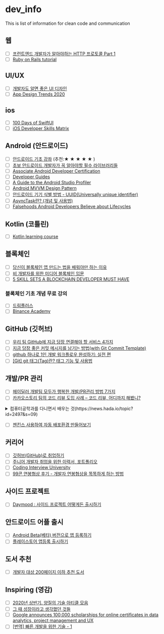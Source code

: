 # dev_info
This is list of information for clean code and communication

## 웹
- [ ] [프런트엔드 개발자가 알아야하는 HTTP 프로토콜 Part 1](https://joshua1988.github.io/web-development/http-part1/)
- [ ] [Ruby on Rails tutorial](https://railstutorial.jp/)

## UI/UX
- [ ] [개발자도 알면 좋은 UI 디자인](https://joshua1988.github.io/web-development/design/ui-for-developers/)
- [ ] [App Design Trends 2020](https://medium.muz.li/app-design-trends-2020-c742184c2777)

## ios
- [ ] [100 Days of SwiftUI](https://www.hackingwithswift.com/100/swiftui)
- [ ] [iOS Developer Skills Matrix](https://medium.com/ios-os-x-development/find-the-image-and-markdown-version-on-github-fee807255235)

## Android (안드로이드)
- [ ] [안드로이드 기초 강좌](https://recipes4dev.tistory.com/category/ANDROID%20%ED%94%84%EB%A1%9C%EA%B7%B8%EB%9E%98%EB%B0%8D) (추천:★ ★ ★ ★ ★ )
- [ ] [초보 안드로이드 개발자가 꼭 알아야할 필수 라이브러리들](https://academy.realm.io/kr/posts/360andev-chris-guzman-android-libraries-beginner/)
- [ ] [Associate Android Developer Certification](https://github.com/Amejia481/Associate-Android-Developer-Certification)
- [ ] [Developer Guides](https://developer.android.com/guide)
- [ ] [A Guide to the Android Studio Profiler](https://www.techotopia.com/index.php/A_Guide_to_the_Android_Studio_Profiler)
- [ ] [Android MVVM Design Pattern](https://www.journaldev.com/20292/android-mvvm-design-pattern)
- [ ] [안드로이드 기기 식별 방법 - UUID(Universally unique identifier)](https://boxfoxs.tistory.com/269#:~:text=%E2%96%A0%20UUID%20-%20Universally%20unique%20identifier%20%3A%20%EB%B2%94%EC%9A%A9%EA%B3%A0%EC%9C%A0%EC%8B%9D%EB%B3%84%EC%9E%90&text=%ED%95%98%EC%A7%80%EB%A7%8C%20%EC%95%88%EB%93%9C%EB%A1%9C%EC%9D%B4%EB%93%9C%20OS%EA%B0%80%20%EB%8C%80%EC%B2%B5,%EB%A9%94%EC%86%8C%EB%93%9C%EA%B0%80%EB%A5%BC%20%EC%A0%9C%EA%B3%B5%ED%95%B4%20%EC%A4%8D%EB%8B%88%EB%8B%A4)
- [ ] [AsyncTask란? (개념 및 사용법)](https://itmining.tistory.com/7)
- [ ] [Falsehoods Android Developers Believe about Lifecycles](https://www.droidcon.com/media-detail?video=443146897)

## Kotlin (코틀린)
- [ ] [Kotlin learning course](https://developer.android.com/kotlin/campaign/learn)

## 블록체인
- [ ] [당신이 블록체인 앱 만드는 법을 배워야만 하는 이유](https://medium.com/loom-network-korean/%EB%8B%B9%EC%8B%A0%EC%9D%B4-%EB%B8%94%EB%A1%9D%EC%B2%B4%EC%9D%B8-%EC%95%B1-%EB%A7%8C%EB%93%9C%EB%8A%94-%EB%B2%95%EC%9D%84-%EB%B0%B0%EC%9B%8C%EC%95%BC%EB%A7%8C-%ED%95%98%EB%8A%94-%EC%9D%B4%EC%9C%A0-e1a4c6e73f3d)
- [ ] [비 개발자를 위한 미디어 블록체인 입문](https://brunch.co.kr/@daeminpark/74)
- [ ] [5 SKILL SETS A BLOCKCHAIN DEVELOPER MUST HAVE](https://www.blockchain-council.org/blockchain/5-skill-sets-a-blockchain-developer-must-have/)

 ### 블록체인 기초 개념 무료 강의
- [ ] [드림플러스](https://dreamplus.io/academy/blockchain/berkeley_curriculum)
- [ ] [Binance Academy](https://academy.binance.com/)

## GitHub (깃허브)
- [ ] [우리 팀 GitHub에 지금 당장 연결해야 할 서비스 4가지](https://medium.com/%EB%B0%95%EC%83%81%EA%B6%8C%EC%9D%98-%EC%82%BD%EC%A7%88%EB%B8%94%EB%A1%9C%EA%B7%B8/%EC%9A%B0%EB%A6%AC-%ED%8C%80-github%EC%97%90-%EB%8B%B9%EC%9E%A5-%EC%97%B0%EA%B2%B0%ED%95%B4%EC%95%BC-%ED%95%A0-4%EA%B0%80%EC%A7%80-%EC%84%9C%EB%B9%84%EC%8A%A4-4ea3c165114)
- [ ] [지금 당장 좋은 커밋 메시지를 남기는 방법(with Git Commit Template)](https://jeong-pro.tistory.com/m/207)
- [ ] [github 하나로 1인 개발 워크플로우 완성하기: 실전 편](https://www.huskyhoochu.com/issue-based-version-control-201/)
- [ ] [[Git] git 태그(Tag)란? 태그 기능 및 사용법](https://dololak.tistory.com/348)

## 개발/PR 관리
- [ ] [헤이딜러 개발팀 모두가 행복한 개발/PR관리 방법 7가지](https://medium.com/prnd/%ED%97%A4%EC%9D%B4%EB%94%9C%EB%9F%AC-%EA%B0%9C%EB%B0%9C%ED%8C%80-%EB%AA%A8%EB%91%90%EA%B0%80-%ED%96%89%EB%B3%B5%ED%95%9C-%EA%B0%9C%EB%B0%9C-pr%EA%B4%80%EB%A6%AC-%EB%B0%A9%EB%B2%95-7%EA%B0%80%EC%A7%80-1d4cd5d091f0)
- [ ] [카카오스토리 팀의 코드 리뷰 도입 사례 – 코드 리뷰, 어디까지 해봤니?](https://tech.kakao.com/2016/02/04/code-review/)
<details>
    <summary>컴퓨터공학과를 다니면서 배우는 것(https://news.hada.io/topic?id=2497&s=09)</summary>
 
             0. 목록: https://brunch.co.kr/@toughrogrammer/9  
             1. 이산수학: https://brunch.co.kr/@toughrogrammer/8  
             2. 선형대수: https://brunch.co.kr/@toughrogrammer/10  
             3. 형식언어/오토마타: https://brunch.co.kr/@toughrogrammer/11  
             4. 자료구조: https://brunch.co.kr/@toughrogrammer/12  
             5. 알고리즘: https://brunch.co.kr/@toughrogrammer/13  
             6. 컴퓨터 구조: https://brunch.co.kr/@toughrogrammer/14  
             7. 운영체제: https://brunch.co.kr/@toughrogrammer/15  
             8. 네트워크: https://brunch.co.kr/@toughrogrammer/16  
             9. 데이터베이스: https://brunch.co.kr/@toughrogrammer/17               
</details>

- [ ] [젠킨스 사용하여 자동 배포환경 만들어보기](https://kingbbode.tistory.com/35)

## 커리어
- [ ] [깃허브(GitHub)로 취업하기](https://sujinlee.me/professional-github/)
- [ ] [주니어 개발자 취업을 위한 이력서, 포트폴리오](https://devuryu.tistory.com/159)
- [ ] [Coding Interview University](https://github.com/jwasham/coding-interview-university)
- [ ] [99콘 연봉협상 후기 - 개발자 연봉협상을 똑똑하게 하는 방법](https://baek.dev/post/11/)

## 사이드 프로젝트
- [ ] [Daymood : 사이드 프로젝트 어떻게든 출시하기](https://medium.com/@hyunji.ma/daymood-%EC%82%AC%EC%9D%B4%EB%93%9C-%ED%94%84%EB%A1%9C%EC%A0%9D%ED%8A%B8-%EC%96%B4%EB%96%BB%EA%B2%8C%EB%93%A0-%EC%B6%9C%EC%8B%9C%ED%95%98%EA%B8%B0-10b3d99d9dc7)

## 안드로이드 어플 출시
- [ ] [Android Beta(베타) 버전으로 앱 등록하기](https://nicgoon.tistory.com/199)
- [ ] [플레이스토어 앱등록 출시하기](https://m.blog.naver.com/swing2app/221028227209)

## 도서 추천
- [ ] [개발자 대상 200페이지 이하 추천 도서](https://news.hada.io/topic?id=2187)

## Inspiring (영감)
- [ ] [2020년 상반기. 양질의 기술 아티클 모음](https://velog.io/@rkdrhksdn/2020%EB%85%84-%EC%83%81%EB%B0%98%EA%B8%B0-%EC%96%91%EC%A7%88%EC%9D%98-%EA%B8%B0%EC%88%A0-%EC%95%84%ED%8B%B0%ED%81%B4-%EB%AA%A8%EC%9D%8C%EC%A7%91)
- [ ] [그 때 성장이라고 생각했던 것들](https://jbee.io/essay/growth-mistaken-2020/)
- [ ] [Google announces 100,000 scholarships for online certificates in data analytics, project management and UX](https://www.cnbc.com/2020/07/13/google-announces-certificates-in-data-project-management-and-ux.html)
- [ ] [[번역] 빠른 개발을 위한 기술 - 1](https://rinae.dev/posts/the-fine-art-of-fast-development-kr-1)
